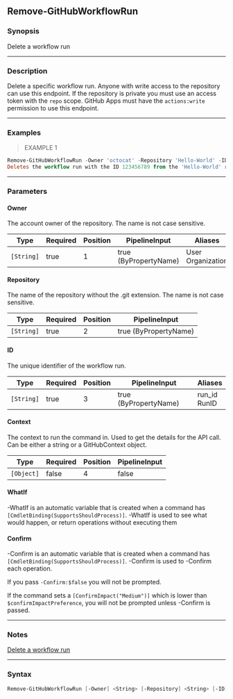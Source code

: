 Remove-GitHubWorkflowRun
------------------------

### Synopsis
Delete a workflow run

---

### Description

Delete a specific workflow run. Anyone with write access to the repository can use this endpoint. If the repository is
private you must use an access token with the `repo` scope. GitHub Apps must have the `actions:write` permission to use
this endpoint.

---

### Examples
> EXAMPLE 1

```PowerShell
Remove-GitHubWorkflowRun -Owner 'octocat' -Repository 'Hello-World' -ID 123456789
Deletes the workflow run with the ID 123456789 from the 'Hello-World' repository owned by 'octocat'
```

---

### Parameters
#### **Owner**
The account owner of the repository. The name is not case sensitive.

|Type      |Required|Position|PipelineInput        |Aliases              |
|----------|--------|--------|---------------------|---------------------|
|`[String]`|true    |1       |true (ByPropertyName)|User<br/>Organization|

#### **Repository**
The name of the repository without the .git extension. The name is not case sensitive.

|Type      |Required|Position|PipelineInput        |
|----------|--------|--------|---------------------|
|`[String]`|true    |2       |true (ByPropertyName)|

#### **ID**
The unique identifier of the workflow run.

|Type      |Required|Position|PipelineInput        |Aliases         |
|----------|--------|--------|---------------------|----------------|
|`[String]`|true    |3       |true (ByPropertyName)|run_id<br/>RunID|

#### **Context**
The context to run the command in. Used to get the details for the API call.
Can be either a string or a GitHubContext object.

|Type      |Required|Position|PipelineInput|
|----------|--------|--------|-------------|
|`[Object]`|false   |4       |false        |

#### **WhatIf**
-WhatIf is an automatic variable that is created when a command has ```[CmdletBinding(SupportsShouldProcess)]```.
-WhatIf is used to see what would happen, or return operations without executing them
#### **Confirm**
-Confirm is an automatic variable that is created when a command has ```[CmdletBinding(SupportsShouldProcess)]```.
-Confirm is used to -Confirm each operation.

If you pass ```-Confirm:$false``` you will not be prompted.

If the command sets a ```[ConfirmImpact("Medium")]``` which is lower than ```$confirmImpactPreference```, you will not be prompted unless -Confirm is passed.

---

### Notes
[Delete a workflow run](https://docs.github.com/rest/actions/workflow-runs#delete-a-workflow-run)

---

### Syntax
```PowerShell
Remove-GitHubWorkflowRun [-Owner] <String> [-Repository] <String> [-ID] <String> [[-Context] <Object>] [-WhatIf] [-Confirm] [<CommonParameters>]
```

